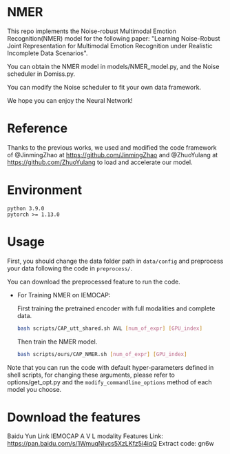 # NMER

This repo implements the Noise-robust Multimodal Emotion Recognition(NMER)  model for the following paper:
"Learning Noise-Robust Joint Representation for Multimodal Emotion Recognition under Realistic Incomplete Data Scenarios".

You can obtain the NMER model in models/NMER_model.py, and the Noise scheduler in Domiss.py.

You can modify the Noise scheduler to fit your own data framework.

We hope you can enjoy the Neural Network!

# Reference

Thanks to the previous works, we used and modified the code framework of  @JinmingZhao at https://github.com/JinmingZhao and @ZhuoYulang at https://github.com/ZhuoYulang to load and accelerate our model.

# Environment

``` 
python 3.9.0
pytorch >= 1.13.0
```

# Usage

First, you should change the data folder path in ```data/config``` and preprocess your data following the code in ```preprocess/```.

You can download the preprocessed feature to run the code.

+ For Training NMER on IEMOCAP:

    First training the pretrained encoder with full modalities and complete data.

    ```bash
    bash scripts/CAP_utt_shared.sh AVL [num_of_expr] [GPU_index]
    ```

    Then train the NMER model.

    ```bash
    bash scripts/ours/CAP_NMER.sh [num_of_expr] [GPU_index]
    ```


Note that you can run the code with default hyper-parameters defined in shell scripts, for changing these arguments, please refer to options/get_opt.py and the ```modify_commandline_options``` method of each model you choose.

# Download the features
Baidu Yun Link
IEMOCAP A V L modality Features
Link: https://pan.baidu.com/s/1WmuqNlvcs5XzLKfz5i4iqQ 
Extract code: gn6w 

